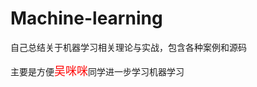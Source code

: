 # Machine-learning
自己总结关于机器学习相关理论与实战，包含各种案例和源码

主要是方便<font color="red" size = 4>吴咪咪</font>同学进一步学习机器学习

